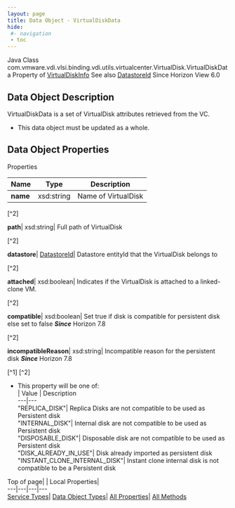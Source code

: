 ```yaml
---
layout: page
title: Data Object - VirtualDiskData
hide:
 #- navigation
 - toc
---
```






Java Class
    com.vmware.vdi.vlsi.binding.vdi.utils.virtualcenter.VirtualDisk.VirtualDiskData
Property of
     [VirtualDiskInfo](vdi.utils.virtualcenter.VirtualDisk.VirtualDiskInfo.md#field_detail)
See also
     [DatastoreId](vdi.entity.DatastoreId.md)
Since 
    Horizon View 6.0

## Data Object Description 

VirtualDiskData is a set of VirtualDisk attributes retrieved from the VC. 

  * This data object must be updated as a whole.



## Data Object Properties

Properties

Name |  Type |  Description   
---|---|---  
**name**|  xsd:string|  Name of VirtualDisk   


[^2]

  
**path**|  xsd:string|  Full path of VirtualDisk   


[^2]

  
**datastore**| [DatastoreId](vdi.entity.DatastoreId.md)|  Datastore entityId that the VirtualDisk belongs to   


[^2]

  
**attached**|  xsd:boolean|  Indicates if the VirtualDisk is attached to a linked-clone VM.   


[^2]

  
**compatible**|  xsd:boolean|  Set true if disk is compatible for persistent disk else set to false  **_Since_** Horizon 7.8  


[^2]

  
**incompatibleReason**|  xsd:string|  Incompatible reason for the persistent disk  **_Since_** Horizon 7.8  


[^1]
[^2]
  * This property will be one of:  
|  Value |  Description   
---|---  
"REPLICA_DISK"| Replica Disks are not compatible to be used as Persistent disk  
"INTERNAL_DISK"| Internal disk are not compatible to be used as Persistent disk  
"DISPOSABLE_DISK"| Disposable disk are not compatible to be used as Persistent disk  
"DISK_ALREADY_IN_USE"| Disk already imported as persistent disk  
"INSTANT_CLONE_INTERNAL_DISK"| Instant clone internal disk is not compatible to be a Persistent disk  

  
  
  
Top of page| | Local Properties|   
---|---|---|---  
[Service Types](index-mo_types.md)| [Data Object Types](index-do_types.md)| [All Properties](index-properties.md)| [All Methods](index-methods.md)  
  
  

